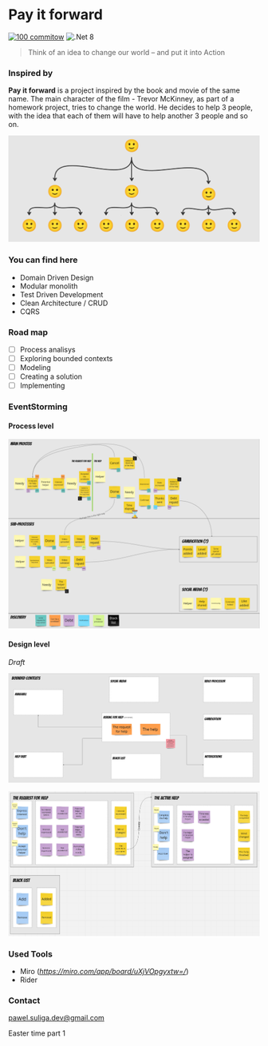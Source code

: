 # Pay it forward
[![100 commitow](https://img.shields.io/badge/100_commitow-26a641)](https://100commitow.pl/)
![.Net 8](https://img.shields.io/badge/.Net_8-8A2BE2)

> Think of an idea to change our world – and put it into Action

### Inspired by

**Pay it forward** is a project inspired by the book and movie of the same name. The main character of the film - Trevor McKinney, as part of a homework project, tries to change the world. He decides to help 3 people, with the idea that each of them will have to help another 3 people and so on.

![emoji-tree](https://github.com/suligapawel/pay-it-forward/blob/main/img/tree.png?raw=true)

### You can find here

- Domain Driven Design
- Modular monolith
- Test Driven Development
- Clean Architecture / CRUD
- CQRS

### Road map

- [ ] Process analisys
- [ ] Exploring bounded contexts
- [ ] Modeling 
- [ ] Creating a solution 
- [ ] Implementing

### EventStorming

#### Process level

![process_level](https://github.com/suligapawel/pay-it-forward/blob/main/img/EventStorming/process_level.png?raw=true)

#### Design level

_Draft_

![bounded_context_map](https://github.com/suligapawel/pay-it-forward/blob/main/img/EventStorming/bounded_context_map.png?raw=true)

![bounded_contexts](https://github.com/suligapawel/pay-it-forward/blob/main/img/EventStorming/bounded_contexts.png?raw=true)

### Used Tools

- Miro (_https://miro.com/app/board/uXjVOpgyxtw=/_)
- Rider

### Contact

pawel.suliga.dev@gmail.com

Easter time part 1
